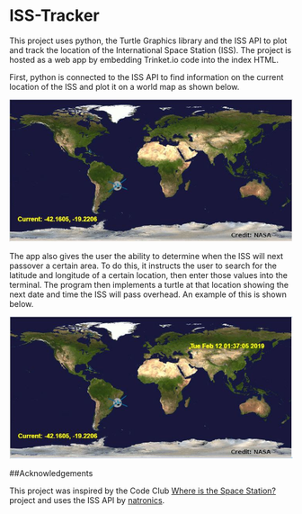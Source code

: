 # ISS-Tracker

This project uses python, the Turtle Graphics library and the ISS API to plot and track the location of the International Space Station (ISS).  The project is hosted as a web app by embedding Trinket.io code into the index HTML.

First, python is connected to the ISS API to find information on the current location of the ISS and plot it on a world map as shown below.

![screenshot](https://github.com/keeganosler/ISS-Tracker/blob/master/readme%20images/currentLocation.JPG)

The app also gives the user the ability to determine when the ISS will next passover a certain area. To do this, it instructs the user to search for the latitude and longitude of a certain location, then enter those values into the terminal.  The program then implements a turtle at that location showing the next date and time the ISS will pass overhead.  An example of this is shown below.

![screenshot](https://github.com/keeganosler/ISS-Tracker/blob/master/readme%20images/passover.JPG)


##Acknowledgements

This project was inspired by the Code Club [Where is the Space Station?](https://codeclubprojects.org/en-GB/python/iss/) project and uses the ISS API by [natronics](https://github.com/natronics).

